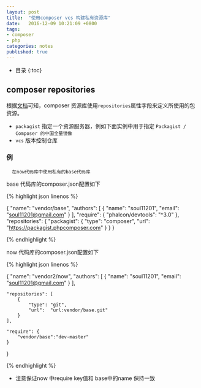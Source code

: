 ```yaml
---
layout: post
title:  "使用composer vcs 构建私有资源库"
date:   2016-12-09 10:21:09 +0800
tags:
- composer
- php
categories: notes
published: true
---
```

* 目录
{:toc}
<!--
## 背景
很简单一件事，居然还跳进坑里面了，该死。
项目庞杂需要重构，要把基础的代码提出来。貌似可以以组件的方式可以搞一搞，选择 composer 解决依赖问题。但又有很大的业务针对性，代码不可以公开。故最后选择使用composer+git的方式构建私有资源。 -->


## composer repositories

根据[文档][1]可知，composer 资源库使用`repositories`属性字段来定义所使用的包资源。
- `packagist` 指定一个资源服务器，例如下面实例中用于指定 `Packagist / Composer 的中国全量镜像`
- `vcs` 版本控制仓库

<!--
- [`path`][2] 本地路径
 -->


### 例

      在now代码库中使用私有的base代码库

base 代码库的composer.json配置如下

{% highlight json linenos  %}

{
    "name": "vendor/base",
    "authors": [
        {
            "name": "soul11201",
            "email": "soul11201@gmail.com"
        }
    ],
    "require": {
        "phalcon/devtools": "^3.0"
    },
    "repositories": {
        "packagist": {
            "type": "composer",
            "url": "https://packagist.phpcomposer.com"
        }
    }
}

{% endhighlight  %}


now 代码库的composer.json配置如下

{% highlight json linenos  %}

{
    "name": "vendor2/now",
    "authors": [
        {
            "name": "soul11201",
            "email": "soul11201@gmail.com"
        }
    ],

 	"repositories": [
        {
            "type": "git",
            "url":  "url:vendor/base.git"
        }
    ],

    "require": {
    	"vendor/base":"dev-master"
    }
}

{% endhighlight  %}

* 注意保证now 中require key值和 base中的name 保持一致

<!-- ## 参考 -->
[1]: http://docs.phpcomposer.com/04-schema.html#repositories "composer repositories"
[2]: http://blog.inforere.com/?p=248 "composer从私有资源库安装"
[3]: http://www.phpno.com/private-packagist.html "如何实现利用免费资源打造公有库以及私有库"
[4]: http://www.jianshu.com/p/98c5b254a79e "作为PHP开发者请务必了解Composer"
[5]: http://docs.phpcomposer.com/04-schema.html#minimum-stability "composer minimum-stability"
